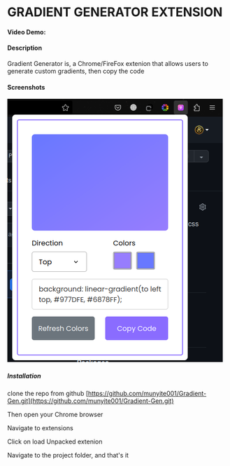 # GRADIENT GENERATOR EXTENSION
#### Video Demo:  <URL HERE>
#### Description
Gradient Generator is, a Chrome/FireFox extenion that allows users to generate 
custom gradients, then copy the code

#### Screenshots
![Screenshot of the extension in Firefox](./screenshots/img.png)

##### Installation
clone the repo from github
[https://github.com/munyite001/Gradient-Gen.git](https://github.com/munyite001/Gradient-Gen.git)

Then open your Chrome browser

Navigate to extensions

Click on load Unpacked extenion

Navigate to the project folder, and that's it



